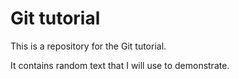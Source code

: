 # Git tutorial

This is a repository for the Git tutorial.

It contains random text that I will use to demonstrate.
